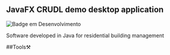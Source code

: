 

## JavaFX CRUDL demo desktop application  
![Badge em Desenvolvimento](http://img.shields.io/static/v1?label=STATUS&message=EM%20DESENVOLVIMENTO&color=GREEN&style=for-the-badge)

Software developed in Java for residential building management 



##Tools⚒️
